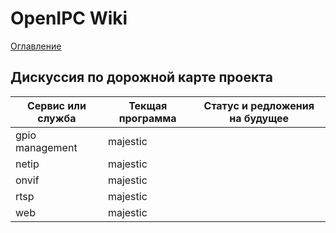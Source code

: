# OpenIPC Wiki
[Оглавление](../index.md)

Дискуссия по дорожной карте проекта
-----------------------------------


| Сервис или служба | Текщая программа | Статус и редложения на будущее |
|-------------------|------------------|--------------------------------|
| gpio management   | majestic         |                                |
| netip             | majestic         |                                |
| onvif             | majestic         |                                |
| rtsp              | majestic         |                                |
| web               | majestic         |                                |



